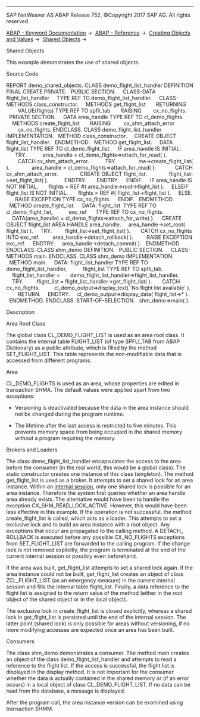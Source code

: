   

* * *

SAP NetWeaver AS ABAP Release 752, ©Copyright 2017 SAP AG. All rights reserved.

[ABAP - Keyword Documentation](https://help.sap.com/doc/abapdocu_752_index_htm/7.52/en-US/abenabap.htm) →  [ABAP - Reference](https://help.sap.com/doc/abapdocu_752_index_htm/7.52/en-US/abenabap_reference.htm) →  [Creating Objects and Values](https://help.sap.com/doc/abapdocu_752_index_htm/7.52/en-US/abencreate_objects.htm) →  [Shared Objects](https://help.sap.com/doc/abapdocu_752_index_htm/7.52/en-US/abenabap_shared_objects.htm) → 

Shared Objects

This example demonstrates the use of shared objects.

Source Code

REPORT demo\_shared\_objects.
CLASS demo\_flight\_list\_handler DEFINITION FINAL CREATE PRIVATE.
  PUBLIC SECTION.
    CLASS-DATA flight\_list\_handler
    TYPE REF TO demo\_flight\_list\_handler.
    CLASS-METHODS class\_constructor.
    METHODS get\_flight\_list
      RETURNING
        VALUE(flights) TYPE REF TO spfli\_tab
      RAISING
       cx\_no\_flights.
  PRIVATE SECTION.
    DATA area\_handle TYPE REF TO cl\_demo\_flights.
    METHODS create\_flight\_list
      RAISING
        cx\_shm\_attach\_error
        cx\_no\_flights.
ENDCLASS.
CLASS demo\_flight\_list\_handler IMPLEMENTATION.
  METHOD class\_constructor.
    CREATE OBJECT flight\_list\_handler.
  ENDMETHOD.
  METHOD get\_flight\_list.
    DATA flight\_list TYPE REF TO cl\_demo\_flight\_list.
    IF area\_handle IS INITIAL.
      TRY.
          area\_handle = cl\_demo\_flights=>attach\_for\_read( ).
        CATCH cx\_shm\_attach\_error.
          TRY.
              me->create\_flight\_list( ).
              area\_handle = cl\_demo\_flights=>attach\_for\_read( ).
            CATCH cx\_shm\_attach\_error.
              CREATE OBJECT flight\_list.
              flight\_list->set\_flight\_list( ).
          ENDTRY.
      ENDTRY.
    ENDIF.
    IF area\_handle IS NOT INITIAL.
      flights = REF #( area\_handle->root->flight\_list ).
    ELSEIF flight\_list IS NOT INITIAL.
      flights = REF #( flight\_list->flight\_list ).
    ELSE.
      RAISE EXCEPTION TYPE cx\_no\_flights.
    ENDIF.
  ENDMETHOD.
  METHOD create\_flight\_list.
    DATA: flight\_list  TYPE REF TO cl\_demo\_flight\_list,
          exc\_ref      TYPE REF TO cx\_no\_flights.
    DATA(area\_handle) = cl\_demo\_flights=>attach\_for\_write( ).
    CREATE OBJECT flight\_list AREA HANDLE area\_handle.
    area\_handle->set\_root( flight\_list ).
    TRY.
        flight\_list->set\_flight\_list( ).
      CATCH cx\_no\_flights INTO exc\_ref.
        area\_handle->detach\_rollback( ).
        RAISE EXCEPTION exc\_ref.
    ENDTRY.
    area\_handle->detach\_commit( ).
  ENDMETHOD.
ENDCLASS.
CLASS shm\_demo DEFINITION.
  PUBLIC SECTION.
    CLASS-METHODS main.
ENDCLASS.
CLASS shm\_demo IMPLEMENTATION.
  METHOD main.
    DATA: flight\_list\_handler TYPE REF TO demo\_flight\_list\_handler,
          flight\_list TYPE REF TO spfli\_tab.
    flight\_list\_handler =
      demo\_flight\_list\_handler=>flight\_list\_handler.
    TRY.
        flight\_list = flight\_list\_handler->get\_flight\_list( ).
      CATCH cx\_no\_flights.
         cl\_demo\_output=>display\_text( 'No flight list available' ).
        RETURN.
    ENDTRY.
    cl\_demo\_output=>display\_data( flight\_list->\* ).
  ENDMETHOD.
ENDCLASS.
START-OF-SELECTION.
  shm\_demo=>main( ).

Description

Area Root Class

The global class CL\_DEMO\_FLIGHT\_LIST is used as an area root class. It contains the internal table FLIGHT\_LIST (of type SPFLI\_TAB from ABAP Dictionary) as a public attribute, which is filled by the method SET\_FLIGHT\_LIST. This table represents the non-modifiable data that is accessed from different programs.

Area

CL\_DEMO\_FLIGHTS is used as an area, whose properties are edited in transaction SHMA. The default values were applied apart from two exceptions:

-   Versioning is deactivated because the data in the area instance should not be changed during the program runtime.

-   The lifetime after the last access is restricted to five minutes. This prevents memory space from being occupied in the shared memory without a program requiring the memory.

Brokers and Loaders

The class demo\_flight\_list\_handler encapsulates the access to the area before the consumer (in the real world, this would be a global class). The static constructor creates one instance of this class (singleton). The method get\_flight\_list is used as a broker. It attempts to set a shared lock for an area instance. Within an [internal session](https://help.sap.com/doc/abapdocu_752_index_htm/7.52/en-US/abeninternal_session_glosry.htm "Glossary Entry"), only one shared lock is possible for an area instance. Therefore the system first queries whether an area handle area already exists. The alternative would have been to handle the exception CX\_SHM\_READ\_LOCK\_ACTIVE. However, this would have been less effective in this example. If the operation is not successful, the method create\_flight\_list is called, which acts as a loader. This attempts to set a exclusive lock and to build an area instance with a root object. Any exceptions that occur are propagated to the calling method. A DETACH\_ ROLLBACK is executed before any possible CX\_NO\_FLIGHTS exceptions from SET\_FLIGHT\_LIST are forwarded to the calling program. If the change lock is not removed explicitly, the program is terminated at the end of the current internal session or possibly even beforehand.

If the area was built, get\_flight\_list attempts to set a shared lock again. If the area instance could not be built, get\_flight\_list creates an object of class ZCL\_FLIGHT\_LIST (as an emergency measure) in the current internal session and fills the internal table flight\_list. Finally, a data reference to the flight list is assigned to the return value of the method (either in the root object of the shared object or in the local object).

The exclusive lock in create\_flight\_list is closed explicitly, whereas a shared lock in get\_flight\_list is persisted until the end of the internal session. The latter point (shared lock) is only possible for areas without versioning, if no more modifying accesses are expected once an area has been built.

Consumers

The class shm\_demo demonstrates a consumer. The method main creates an object of the class demo\_flight\_list\_handler and attempts to read a reference to the flight list. If the access is successful, the flight list is displayed in the display method. It is not important for the consumer whether the data is actually contained in the shared memory or (if an error occurs) in a local object of class CL\_DEMO\_FLIGHT\_LIST. If no data can be read from the database, a message is displayed.

After the program call, the area instance version can be examined using transaction SHMM.